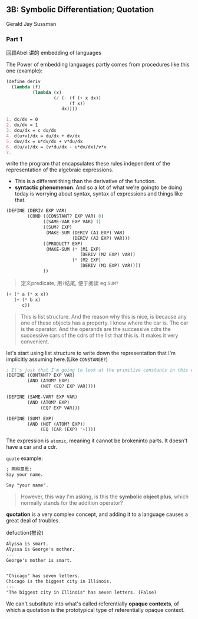 ## 3B: Symbolic Differentiation; Quotation

Gerald Jay Sussman

### Part 1

回顾Abel 讲的 embedding of languages

The Power of embedding languages partly comes from procedures like this one (example):

```lisp
(define deriv
  (lambda (f)
          (lambda (x)
                  (/ (- (f (+ x dx))
                        (f x))
                     dx))))
```

```markdown
1. dc/dx = 0
2. dx/dx = 1
3. dcu/dx = c du/dx
4. d(u+v)/dx = du/dx + dv/dx
5. duv/dx = u*dv/dx + v*du/dx
6. d(u/v)/dx = (v*du/dx - u*dv/dx)/v*v
7. 
```

write the program that encapsulates these rules independent of the representation of the algebraic expressions.

- This is a different thing than the derivative of the function.
- **syntactic phenomenon**. And so a lot of what we're goingto be doing today is worrying about syntax, syntax of expressions and things like that.

```lisp
(DEFINE (DERIV EXP VAR)
        (COND ((CONSTANT? EXP VAR) 0)
              ((SAME-VAR EXP VAR) 1)
              ((SUM? EXP) 
               (MAKE-SUM (DERIV (A1 EXP) VAR)
                         (DERIV (A2 EXP) VAR)))
              ((PRODUCT? EXP)
               (MAKE-SUM (* (M1 EXP)
                            (DERIV (M2 EXP) VAR))
                         (* (M2 EXP)
                            (DERIV (M1 EXP) VAR))))
              ))
```

> 定义predicate, 用`?`结尾, 便于阅读 eg:`SUM?`

```lisp
(+ (* a (* x x))
   (+ (* b x)
      c))
```

> This is list structure. And the reason why this is nice, is because any one of these objects has a property. I know where the car is. The car is the operator. And the operands are the successive cdrs the successive cars of the cdrs of the list that this is. It makes it very convenient.

let's start using list structure to write down the representation that I'm implicitly assuming here.(Like `CONSTANGE?`)

```lisp
; It's just that I'm going to look at the primitive constants in this way.
(DEFINE (CONTANT? EXP VAR)
        (AND (ATOM? EXP)
             (NOT (EQ? EXP VAR))))

(DEFINE (SAME-VAR? EXP VAR)
        (AND (ATOM? EXP)
             (EQ? EXP VAR)))

(DEFINE (SUM? EXP)
        (AND (NOT (ATOM? EXP))
             (EQ (CAR (EXP) '+))))
```

The expression is `atomic`, meaning it cannot be brokeninto parts. It doesn't have a car and a cdr.

`quote` example:

```markdown
; 两种意思:
Say your name.

Say "your name".
```

> However, this way I'm asking, is this the **symbolic object plus**, which normally stands for the addition operator?

**quotation** is a very complex concept, and adding it to a language causes a great deal of troubles.

defuction(推论)

```markdown
Alyssa is smart.
Alyssa is George's mother.
---
George's mother is smart.


"Chicago" has seven letters.
Chicago is the biggest city in Illinois.
---
"The biggest city in Illinois" has seven letters. (False)
```

We can't substitute into what's called referentially **opaque contexts**, of which a quotation is the prototypical type of referentially opaque context.